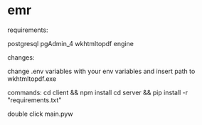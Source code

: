 # emr

requirements:

postgresql pgAdmin_4
wkhtmltopdf engine

changes:

change .env variables with your env variables and insert path to wkhtmltopdf.exe

commands:
cd client && npm install
cd server && pip install -r "requirements.txt"

double click main.pyw
